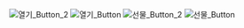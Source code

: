 ![열기_Button_2](https://github.com/immingoo/HEX/assets/163297066/fa495997-7eab-4a3a-afcb-1d042d8efe2e)
![열기_Button](https://github.com/immingoo/HEX/assets/163297066/d906bcee-19ca-4690-9fef-3ce80b2904c8)
![선물_Button_2](https://github.com/immingoo/HEX/assets/163297066/d51c28e5-28e2-458d-a7aa-9640781cb333)
![선물_Button](https://github.com/immingoo/HEX/assets/163297066/61b32d96-c4a0-4869-9594-f2a47270ca88)
